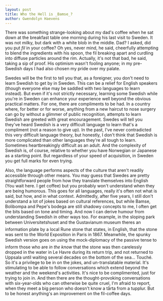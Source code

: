 ```yaml
---
layout: post
title: Who the Hell is _Bamse_?
author: Gwendolyn Haevens
---
```

There was something strange-looking about my dad's coffee when he sat down at the breakfast table one morning during his last visit to Sweden. It was not milky, but dark with a white blob in the middle. Dad? I asked, did you put _fil_ in your coffee?
Oh yes, never mind, he said, cheerfully attempting to blend the ingredients with his spoon, the fil breaking apart and curdling into diffuse particles around the rim. Actually, it's not that bad, he said, taking a sip of proof. His optimism wasn't fooling anyone; in my pre-Swedish days I had also chosen my pride over my palate.

Swedes will be the first to tell you that, as a foreigner, you don't need to learn Swedish to get by in Sweden. This can be a relief for English speakers (though everyone else may be saddled with two languages to learn instead). But even if it's not strictly necessary, learning some Swedish while you're in Sweden can enhance your experience well beyond the obvious practical matters. 
For one, there are compliments to be had. In a country where, for better or for worse, anything from a new haircut to nose surgery can go by without a glimmer of public recognition, attempts to learn Swedish are greeted with great encouragement. Swedes will tell you they've heard Swedish is a very difficult language to learn that's a compliment (not a reason to give up). In the past, I've never contradicted this very difficult language theory, but honestly, I don't think that Swedish is more complicated than other languages they're all tough to learn. Sometimes heartbreakingly difficult as an adult. And the complexity of Swedish is, of course, relative to whether you have Norwegian or Japanese as a starting point. But regardless of your speed of acquisition, in Sweden you get full marks for even trying.

Also, the language performs aspects of the culture that aren't readily accessible through other means. You may guess that Swedes are pretty straightforward people from how they translate themselves into English (You wait here. I get coffee) but you probably won't understand when they are being humorous. This goes for all languages, really it's often not what is said, but how, and in what context. Admittedly, after five years, I still don't understand a lot of jokes based on cultural references, but while Bamse, Bolibompa and Pepe's bodega are still shadowy concepts to me, I often get the bits based on tone and timing. And now I can derive humour from understanding Swedish in other ways too. For example, in the sloping park between Universitetshuset and the Gustavianum museum theres an information plate by a local Rune stone that states, in English, that the stone was sent to the World Exposition in Paris in 1867. Meanwhile, the spunky Swedish version goes on using the mock-diplomacy of the passive tense to inform those who are _in the know_ that the stone was then carelessly dropped in the water in Le Havre during its return trip, and not returned to Uppsala until waiting several decades on the bottom of the sea... Touché.
So it's a privilege to be in on the jokes, and un-translatable material. It's stimulating to be able to follow conversations which extend beyond the weather and the weekend's activities. It's nice to be complimented, just for trying to join in. And then there are the thought-provoking conversations with six-year-olds who can otherwise be quite cruel, I'm afraid to report, when they meet a big person who doesn't know a tårta from a tupplur. But to be honest anything's an improvement on the fil-coffee days.
